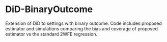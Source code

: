 # DiD-BinaryOutcome

Extension of DiD to settings with binary outcome. Code includes proposed estimator and simulations comparing the bias and coverage of proposed estimator vs the standard 2WFE regression. 
